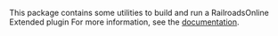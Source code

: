 This package contains some utilities to build and run a RailroadsOnline Extended plugin
For more information, see the [documentation](https://rrox-docs.tom90.nl).